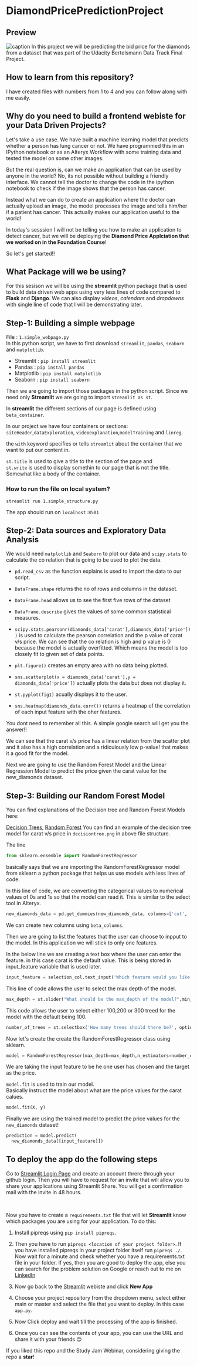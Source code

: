 # DiamondPricePredictionProject

## Preview

![caption](app_preview1.gif)
In this project we will be predicting the bid price for the diamonds from a dataset that was part of the Udacity Bertelsmann Data Track Final Project.

## How to learn from this repository?

I have created files with numbers from 1 to 4 and you can follow along with me easily.

## Why do you need to build a frontend webiste for your Data Driven Projects?

Let's take a use case. We have built a machine learning model that predicts whether a person has lung cancer or not. We have programmed this in an IPython notebook or as an Alteryx Workflow with some training data and tested the model on some other images.

But the real question is, can we make an application that can be used by anyone in the world? No, its not possible without building a friendly interface. We cannot tell the doctor to change the code in the ipython notebook to check if the image shows that the person has cancer.

Instead what we can do to create an application where the doctor can actually upload an image, the model processes the image and tells him/her if a patient has cancer. This actually makes our application useful to the world!

In today's sesssion I will not be telling you how to make an application to detect cancer, but we will be deploying the **Diamond Price Applciation that we worked on in the Foundation Course**!

So let's get started!!

## What Package will we be using?

For this sesison we will be using the **streamlit** python package that is used to build data driven web apps using very less lines of code compared to **Flask** and **Django**. We can also display _videos_, _calendars_ and _dropdowns_ with single line of code that I will be demonstrating later.

## Step-1: Building a simple webpage

File : `1.simple_webpage.py` <br>
In this python script, we have to first download `streamlit`, `pandas`, `seaborn` and `matplotlib`.

- Streamlit : `pip install streamlit`<br>
- Pandas : `pip install pandas`<br>
- Matplotlib : `pip install matplotlib`<br>
- Seaborn : `pip install seaborn`

Then we are going to import those packages in the python script. Since we need only **Streamlit** we are going to import `streamlit as st`.

In **streamlit** the different sections of our page is defined using `beta_container`.

In our project we have four containers or sections: `siteHeader`,`dataExploration`, `videoexplanation`,`modelTraining` and `linreg`.

the `with` keyword specifies or tells `streamlit` about the container that we want to put our content in.

`st.title` is used to give a title to the section of the page and <br>
`st.write` is used to display somethin to our page that is not the title. Somewhat like a body of the container.

### How to run the file on local system?

`streamlit run 1.simple_structure.py`

The app should run on `localhost:8501`

## Step-2: Data sources and Exploratory Data Analysis

We would need `matplotlib` and `Seaborn` to plot our data and `scipy.stats` to calculate the co relation that is going to be used to plot the data.

- `pd.read_csv` as the function explains is used to import the data to our script.

- `DataFrame.shape` returns the no of rows and columns in the dataset.

- `DataFrame.head` allows us to see the first five rows of the dataset

- `DataFrame.describe` gives the values of some common statistical measures.

- `scipy.stats.pearsonr(diamonds_data['carat'],diamonds_data['price']))`
  is used to calculate the pearson correlation and the p value of carat v/s price. We can see that the co relation is high and p value is 0 because the model is actually overfitted. Which means the model is too closely fit to given set of data points.

- `plt.figure()` creates an empty area with no data being plotted.

- `sns.scatterplot(x = diamonds_data['carat'],y = diamonds_data['price'])` actually plots the data but does not display it.

- `st.pyplot(fig1)` acually displays it to the user.

- `sns.heatmap(diamonds_data.corr())` returns a heatmap of the correlation of each input feature with the oher features.

You dont need to remember all this. A simple google search will get you the answer!!

We can see that the carat v/s price has a linear relation from the scatter plot and it also has a high correlation and a ridiculously low p-value! that makes it a good fit for the model.

Next we are going to use the Random Forest Model and the Linear Regression Model to predict the price given the carat value for the new_diamonds dataset.

## Step-3: Building our Random Forest Model

You can find explanations of the Decision tree and Random Forest Models here:

<a href = "https://towardsdatascience.com/machine-learning-basics-decision-tree-regression-1d73ea003fda">Decision Trees</a>,
<a href = "https://towardsdatascience.com/machine-learning-basics-random-forest-regression-be3e1e3bb91a ">Random Forest</a>
You can find an example of the decision tree model for carat v/s price in `decisiontree.png` in above file structure.

The line

```py
from sklearn.ensemble import RandomForestRegressor
```

basically says that we are importing the RandomForestRegressor model from sklearn a python package that helps us use models with less lines of code.

In this line of code, we are converting the categorical values to numerical values of 0s and 1s so that the model can read it. This is similar to the select tool in Alteryx.

```py
new_diamonds_data = pd.get_dummies(new_diamonds_data, columns=['cut', 'color', 'clarity'])
```

We can create new columns using `beta_columns`.

Then we are going to list the features that the user can choose to inpput to the model. In this application we will stick to only one features.

In the below line we are creating a text box where the user can enter the feature. in this case carat is the default value. This is being stored in input_feature variable that is used later.

```py
input_feature = selection_col.text_input('Which feature would you like to input to the model?', 'carat')
```

This line of code allows the user to select the max depth of the model.

```py
max_depth = st.slider("What should be the max_depth of the model?",min_value=10, max_value=100, value=20, step=10)
```

This code allows the user to select either 100,200 or 300 treed for the model with the default being 100.

```py
number_of_trees = st.selectbox('How many trees should there be?', options=[100, 200, 300],index=0)
```

Now let's create the create the RandomForestRegressor class using sklearn.

```py
model = RandomForestRegressor(max_depth=max_depth,n_estimators=number_of_trees)
```

We are taking the input feature to be he one user has chosen and the target as the price.

`model.fit` is used to train our model. <br>
Basically instruct the model about what are the price values for the carat calues.

```py
model.fit(X, y)
```

Finally we are using the trained model to predict the price values for the `new_diamonds` dataset!

```py
prediction = model.predict(
  new_diamonds_data[[input_feature]])
```

## To deploy the app do the following steps

Go to <a href = "https://share.streamlit.io">Streamlit Login Page</a> and create an account threre through your github login. Then you will have to request for an invite that will allow you to share your applications using Streamlit Share. You will get a confirmation mail with the invite in 48 hours.

<br>

Now you have to create a `requirements.txt` file that will let **Streamlit** know which packages you are using for your application. To do this:

1. Install pipreqs using `pip install pipreqs`.
2. Then you have to run `pipreqs <location of your project folder>`. If you have installed pipreqs in your project folder itself run `pipreqs ./`. Now wait for a minute and check whether you have a requirements.txt file in your folder. If yes, then you are good to deploy the app, else you can search for the problem solution on Google or reach out to me on <a href = "https://www.linkedin.com/in/vedanthbaliga">LinkedIn</a>

3. Now go back to the <a href="https://streamlit.io/">Streamlit</a> webiste and click **New App**
4. Choose your project repository from the dropdown menu, select either main or master and select the file that you want to deploy. In this case `app.py`.
5. Now Click deploy and wait till the processing of the app is finished.
6. Once you can see the contents of your app, you can use the URL and share it with your friends 😊

If you liked this repo and the Study Jam Webinar, considering giving the repo a **star**!
